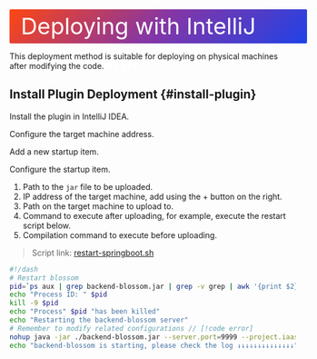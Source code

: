<script setup lang="ts">
import { onMounted } from 'vue'
import { info } from '../../scripts/stat-api'

onMounted(() => {
  info()
})
</script>

<div class="idea">
Deploying with IntelliJ IDEA Plugin
</div>

This deployment method is suitable for deploying on physical machines after modifying the code.

## Install Plugin Deployment {#install-plugin}

Install the plugin in IntelliJ IDEA.

<bl-img src="../../imgs/deploy/idea_plugin1.png" width="400px"/>

Configure the target machine address.

<bl-img src="../../imgs/deploy/idea_plugin2.png" width="700px"/>

<bl-img src="../../imgs/deploy/idea_plugin3.png" width="700px" style="margin-top:10px;"/>

Add a new startup item.

<bl-img src="../../imgs/deploy/idea_plugin4.png" width="400px"/>

Configure the startup item.

<bl-img src="../../imgs/deploy/idea_plugin5.png" width="700px"/>

1. Path to the `jar` file to be uploaded.
2. IP address of the target machine, add using the + button on the right.
3. Path on the target machine to upload to.
4. Command to execute after uploading, for example, execute the restart script below.
5. Compilation command to execute before uploading.

> Script link: [restart-springboot.sh](https://github.com/blossom-editor/blossom/blob/v1.5.0/blossom-backend/script/restart-springboot.sh)

```bash
#!/dash
# Restart blossom
pid=`ps aux | grep backend-blossom.jar | grep -v grep | awk '{print $2}'`
echo "Process ID: " $pid
kill -9 $pid
echo "Process" $pid "has been killed"
echo "Restarting the backend-blossom server"
# Remember to modify related configurations // [!code error]
nohup java -jar ./backend-blossom.jar --server.port=9999 --project.iaas.blos.domain="http://192.168.31.99:9999/pic/" --spring.datasource.url="jdbc:mysql://192.168.31.99:3306/blossom?useUnicode=true&characterEncoding=utf-8&allowPublicKeyRetrieval=true&allowMultiQueries=true&useSSL=false&&serverTimezone=GMT%2B8" --spring.datasource.username=root --spring.datasource.password=jasmine888 &
echo "backend-blossom is starting, please check the log ↓↓↓↓↓↓↓↓↓↓↓↓↓↓"
```

<!--@include: ./backend-after-check.md-->

<!--@include: ./backend-after-download.md-->

<style scoped>
.idea {
  width:100%;
  height:60px;
  color: #fff;
  background-image:linear-gradient(135deg,#FE4612 0%,#8536A5 50%,#2042E6 100%);
  font-size: 40px;
  line-height: 60px;
  padding-left:20px;
  border-radius: 2px;
}
</style>
